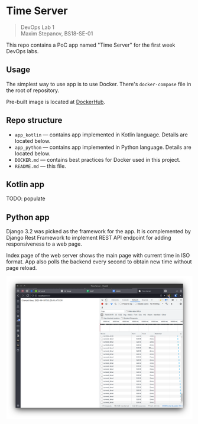 # Time Server
> DevOps Lab 1
> <br>
> Maxim Stepanov, BS18-SE-01

This repo contains a PoC app named "Time Server" for the first week DevOps labs.

## Usage
The simplest way to use app is to use Docker. There's `docker-compose` file in the root of repository.

Pre-built image is located at [DockerHub](https://hub.docker.com/repository/docker/iammaxim/devops).

## Repo structure
 - `app_kotlin` — contains app implemented in Kotlin language. Details are located below.
 - `app_python` — contains app implemented in Python language. Details are located below.
 - `DOCKER.md` — contains best practices for Docker used in this project.
 - `README.md` — this file.

## Kotlin app
TODO: populate

## Python app
Django 3.2 was picked as the framework for the app. It is complemented by Django Rest Framework to implement REST API endpoint for adding responsiveness to a web page.

Index page of the web server shows the main page with current time in ISO format. App also polls the backend every second to obtain new time without page reload.

![Screenshot of the app](images/Screenshot_20210818_182502.png)